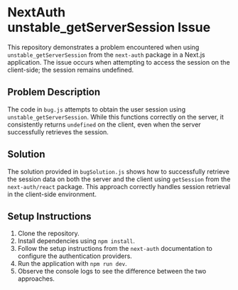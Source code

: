 # NextAuth unstable_getServerSession Issue

This repository demonstrates a problem encountered when using `unstable_getServerSession` from the `next-auth` package in a Next.js application. The issue occurs when attempting to access the session on the client-side; the session remains undefined.

## Problem Description
The code in `bug.js` attempts to obtain the user session using `unstable_getServerSession`.  While this functions correctly on the server, it consistently returns `undefined` on the client, even when the server successfully retrieves the session.

## Solution
The solution provided in `bugSolution.js` shows how to successfully retrieve the session data on both the server and the client using `getSession` from the `next-auth/react` package. This approach correctly handles session retrieval in the client-side environment.

## Setup Instructions
1. Clone the repository.
2. Install dependencies using `npm install`.
3. Follow the setup instructions from the `next-auth` documentation to configure the authentication providers.
4. Run the application with `npm run dev`.
5. Observe the console logs to see the difference between the two approaches.